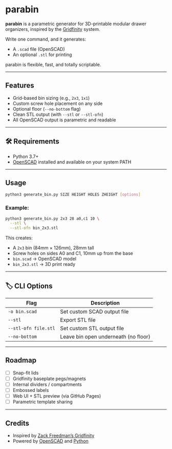 






# parabin

**parabin** is a parametric generator for 3D-printable modular drawer organizers, inspired by the [Gridfinity](https://github.com/zackfreedman/gridfinity) system.

Write one command, and it generates:
- A `.scad` file (OpenSCAD)
- An optional `.stl` for printing

parabin is flexible, fast, and totally scriptable.

---

## Features

- Grid-based bin sizing (e.g., `2x3`, `1x1`)
- Custom screw hole placement on any side
- Optional floor (`--no-bottom` flag)
- Clean STL output (with `--stl` or `--stl-ofn`)
- All OpenSCAD output is parametric and readable

---

## 🛠 Requirements

- Python 3.7+
- [OpenSCAD](https://openscad.org/) installed and available on your system PATH

---

## Usage

```bash
python3 generate_bin.py SIZE HEIGHT HOLES ZHEIGHT [options]
```

### Example:

```bash
python3 generate_bin.py 2x3 28 a0,c1 10 \
  --stl \
  --stl-ofn bin_2x3.stl
```

This creates:
- A `2x3` bin (84mm × 126mm), 28mm tall
- Screw holes on sides A0 and C1, 10mm up from the base
- `bin.scad` → OpenSCAD model
- `bin_2x3.stl` → 3D print ready

---

## 🏷 CLI Options

| Flag | Description |
|------|-------------|
| `-o bin.scad`        | Set custom SCAD output file |
| `--stl`              | Export STL file |
| `--stl-ofn file.stl` | Set custom STL output file |
| `--no-bottom`        | Leave bin open underneath (no floor) |

---

## Roadmap

- [ ] Snap-fit lids
- [ ] Gridfinity baseplate pegs/magnets
- [ ] Internal dividers / compartments
- [ ] Embossed labels
- [ ] Web UI + STL preview (via GitHub Pages)
- [ ] Parametric template sharing

---

## Credits

- Inspired by [Zack Freedman’s Gridfinity](https://github.com/zackfreedman/gridfinity)
- Powered by [OpenSCAD](https://openscad.org/) and [Python](https://www.python.org/)
